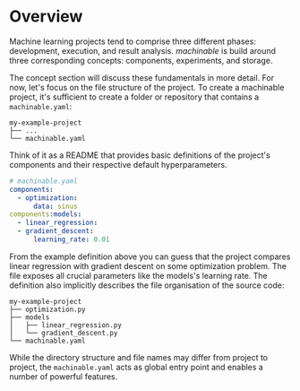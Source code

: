 # Overview

Machine learning projects tend to comprise three different phases: development, execution, and result analysis. *machinable* is build around three corresponding concepts: components, experiments, and storage.

The concept section will discuss these fundamentals in more detail. For now, let's focus on the file structure of the project. To create a machinable project, it's sufficient to create a folder or repository that contains a `machinable.yaml`:

    my-example-project
    ├── ...
    └── machinable.yaml

Think of it as a README that provides basic definitions of the project's
components and their respective default hyperparameters.

```yaml
# machinable.yaml
components:
  - optimization:
      data: sinus
components:models:
  - linear_regression:
  - gradient_descent:
      learning_rate: 0.01
```

From the example definition above you can guess that the project compares linear regression with gradient descent on some optimization problem. The file exposes all crucial parameters like the models's learning rate. The definition also implicitly describes the file organisation of the source code:


    my-example-project
    ├── optimization.py
    ├── models
    │   ├── linear_regression.py
    │   └── gradient_descent.py
    └── machinable.yaml

While the directory structure and file names may differ from project to project, the `machinable.yaml` acts as global entry point and enables a number of powerful features.



